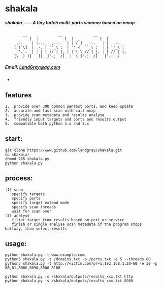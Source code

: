 # shakala

##### shakala —— A tiny batch multi-ports scanner based on nmap

			__              __              __
		       [  |            [  |  _         [  |
		 .--.   | |--.   ,--.   | | / ]  ,--.   | |  ,--.
		( (`\]  | .-. | `'_\ :  | '' <  `'_\ :  | | `'_\ :
		 `'.'.  | | | | // | |, | |`\ \ // | |, | | // | |,
		[\__) )[___]|__]'-;__/[__|  \_]'-;__/[___]'-;__/


##### Email: LandGrey@qq.com
-

## features
```
1.  provide over 300 common pentest ports, and keep update
2.  accurate and fast scan with call nmap
3.  provide scan metadata and results analyse
4.  friendly input targets and ports and results output
5.  compatible both python 2.x and 3.x
```

## start:
```
git clone https://www.github.com/landgrey/shakala.git
cd shakala/
chmod 755 shakala.py
python shakala.py
```

## process:
```
[1] scan
   specify targets
   specify ports
   specify target extend mode
   specify scan threads
   wait for scan over
[2] analyse
   filter target from results based on port or service
   finish or single analyse scan metadata if the program stops halfway, than select results
```

## usage:
```
python shakala.py -t www.example.com
python3 shakala.py -t /domains.txt -p /ports.txt -e 5 --threads 80
python3 shakala.py -t http://victim.com/p?=1,192.168.1.20-60 -e 30 -p 80,81,8080,8090,8000-8100

python shakala.py -s /shakala/outputs/results_xxx.txt http
python shakala.py -s /shakala/outputs/results_xxx.txt 8080
```
